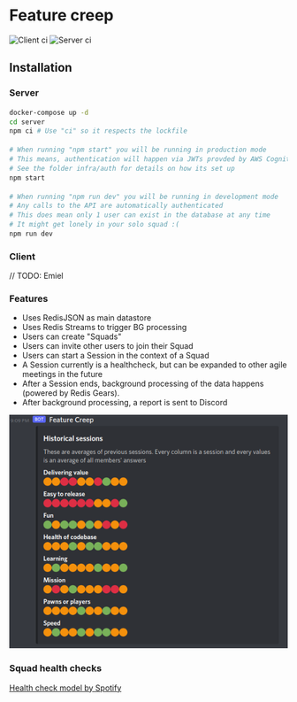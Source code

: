 # Feature creep

![Client ci](https://github.com/niekcandaele/feature-creep/actions/workflows/clientCi.yml/badge.svg)
![Server ci](https://github.com/niekcandaele/feature-creep/actions/workflows/serverCi.yml/badge.svg)


## Installation

### Server

```sh
docker-compose up -d 
cd server
npm ci # Use "ci" so it respects the lockfile

# When running "npm start" you will be running in production mode
# This means, authentication will happen via JWTs provded by AWS Cognito
# See the folder infra/auth for details on how its set up
npm start

# When running "npm run dev" you will be running in development mode
# Any calls to the API are automatically authenticated
# This does mean only 1 user can exist in the database at any time
# It might get lonely in your solo squad :(
npm run dev
```

### Client

// TODO: Emiel

### Features

- Uses RedisJSON as main datastore
- Uses Redis Streams to trigger BG processing
- Users can create "Squads"
- Users can invite other users to join their Squad
- Users can start a Session in the context of a Squad
- A Session currently is a healthcheck, but can be expanded to other agile meetings in the future
- After a Session ends, background processing of the data happens (powered by Redis Gears). 
- After background processing, a report is sent to Discord 

![example Discord output](./docs/img/discord_report.png)


### Squad health checks

[Health check model by Spotify](https://engineering.atspotify.com/2014/09/16/squad-health-check-model/)